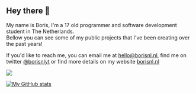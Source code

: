 ## Hey there 👋

My name is Boris, I'm a 17 old programmer and software development student in The Netherlands.<br>
Bellow you can see some of my public projects that I've been creating over the past years!

If you'd like to reach me, you can email me at [hello@borisnl.nl](mailto:hello@borisnl.nl), find me on twitter [@borisnlyt](https://twitter.com/borisnlyt) or find more details on my website [borisnl.nl](https://borisnl.nl/)

![](https://komarev.com/ghpvc/?username=borisnliscool&color=blue&style=for-the-badge&label=PROFILE+VISITS)

[![My GitHub stats](https://github-readme-stats.vercel.app/api?username=borisnliscool&show_icons=true&theme=tokyonight)](https://github.com/anuraghazra/github-readme-stats)
